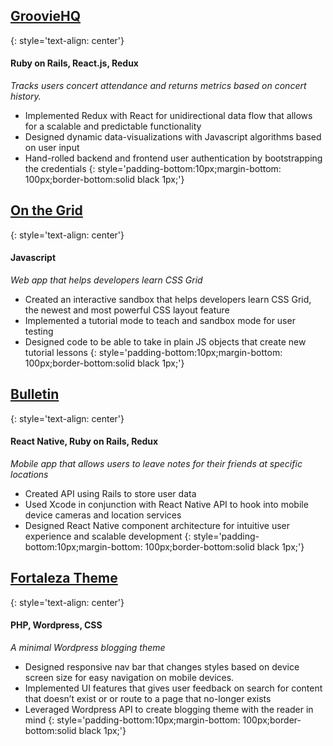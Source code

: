 

## [GroovieHQ](https://grooviehq.com) 
{: style='text-align: center'}
#### Ruby on Rails, React.js, Redux
*Tracks users concert attendance and returns metrics based on concert history.*
* Implemented Redux with React for unidirectional data flow that allows for a scalable and predictable functionality
* Designed dynamic data-visualizations with Javascript algorithms based on user input
* Hand-rolled backend and frontend user authentication by bootstrapping the credentials
{: style='padding-bottom:10px;margin-bottom: 100px;border-bottom:solid black 1px;'}

<div class='groovie-grid'>


</div>


## [On the Grid](https://ericwindmill.github.io/on-the-grid/)
{: style='text-align: center'}
#### Javascript
*Web app that helps developers learn CSS Grid*
* Created an interactive sandbox that helps developers learn CSS Grid, the newest and most powerful CSS layout feature
* Implemented a tutorial mode to teach and sandbox mode for user testing
* Designed code to be able to take in plain JS objects that create new tutorial lessons
{: style='padding-bottom:10px;margin-bottom: 100px;border-bottom:solid black 1px;'}



## [Bulletin](https://ericwindmill.github.io/later-chat-demo/)
{: style='text-align: center'}
#### React Native, Ruby on Rails, Redux
*Mobile app that allows users to leave notes for their friends at specific locations*
* Created API using Rails to store user data
* Used Xcode in conjunction with React Native API to hook into mobile device cameras and location services
* Designed React Native component architecture for intuitive user experience and scalable development
{: style='padding-bottom:10px;margin-bottom: 100px;border-bottom:solid black 1px;'}



## [Fortaleza Theme](https://github.com/ericwindmill/fortaleza_theme)
{: style='text-align: center'}
#### PHP, Wordpress, CSS
*A minimal Wordpress blogging theme*
* Designed responsive nav bar that changes styles based on device screen size for easy navigation on mobile devices.
* Implemented UI features that gives user feedback on search for content that doesn’t exist or or route to a page that no-longer exists
* Leveraged Wordpress API to create blogging theme with the reader in mind
{: style='padding-bottom:10px;margin-bottom: 100px;border-bottom:solid black 1px;'}